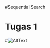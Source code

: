 #Sequential Search
# Tugas 1
#![AltText](https://github.com/hanakamila28rpl/SequensialSearch/blob/master/Screenshot%20(105).png "Tugas 1")
